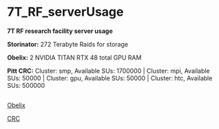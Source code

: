# 7T_RF_serverUsage
**7T RF research facility server usage**


**Storinator:** 272 Terabyte Raids for storage

**Obelix:** 2 NVIDIA TITAN RTX 48 total GPU RAM

**Pitt CRC:**  Cluster: smp, Available SUs: 1700000 | Cluster: mpi, Available SUs: 50000 | Cluster: gpu, Available SUs: 50000 | Cluster: htc, Available SUs: 500000 


## 
[Obelix](https://github.com/jinghangli98/7T_RF_serverUsage/blob/main/obelix.md) 

[CRC](https://github.com/jinghangli98/7T_RF_serverUsage/blob/main/crc.md)
